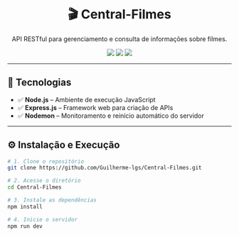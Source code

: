 <h1 align="center">🎬 Central-Filmes</h1>

<p align="center">
  API RESTful para gerenciamento e consulta de informações sobre filmes.
</p>

<p align="center">
  <img src="https://img.shields.io/badge/Node.js-339933?style=for-the-badge&logo=nodedotjs&logoColor=white"/>
  <img src="https://img.shields.io/badge/Express.js-000000?style=for-the-badge&logo=express&logoColor=white"/>
  <img src="https://img.shields.io/badge/Nodemon-76D04B?style=for-the-badge&logo=nodemon&logoColor=white"/>
</p>

---

## 🚀 Tecnologias

- ✅ **Node.js** – Ambiente de execução JavaScript
- ✅ **Express.js** – Framework web para criação de APIs
- ✅ **Nodemon** – Monitoramento e reinício automático do servidor

---

## ⚙️ Instalação e Execução

```bash
# 1. Clone o repositório
git clone https://github.com/Guilherme-lgs/Central-Filmes.git

# 2. Acesse o diretório
cd Central-Filmes

# 3. Instale as dependências
npm install

# 4. Inicie o servidor
npm run dev
